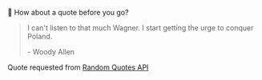 📣 How about a quote before you go?

> I can't listen to that much Wagner. I start getting the urge to conquer Poland.
>
> <p>- Woody Allen</p>

Quote requested from [Random Quotes API](https://github.com/lukePeavey/quotable)
